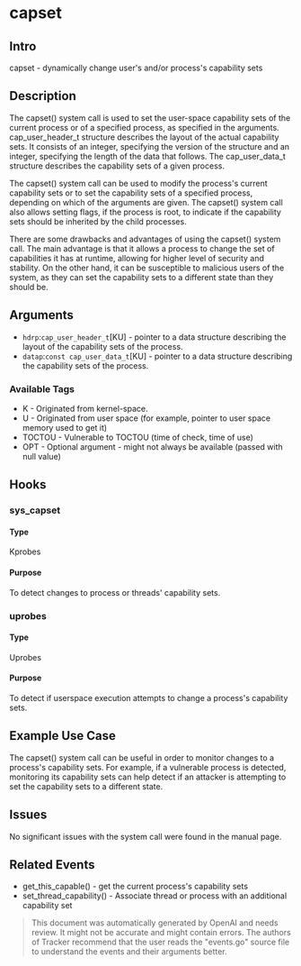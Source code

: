 
# capset

## Intro
capset - dynamically change user's and/or process's capability sets

## Description
The capset() system call is used to set the user-space capability sets of the
current process or of a specified process, as specified in the arguments.
cap_user_header_t structure describes the layout of the actual capability sets.
It consists of an integer, specifying the version of the structure and an
integer, specifying the length of the data that follows. The cap_user_data_t
structure describes the capability sets of a given process.

The capset() system call can be used to modify the process's current
capability sets or to set the capability sets of a specified process,
depending on which of the arguments are given. The capset() system call also
allows setting flags, if the process is root, to indicate if the capability
sets should be inherited by the child processes.

There are some drawbacks and advantages of using the capset() system call.
The main advantage is that it allows a process to change the set of 
capabilities it has at runtime, allowing for higher level of security and
stability. On the other hand, it can be susceptible to malicious
users of the system, as they can set the capability sets to a different 
state than they should be.

## Arguments
* `hdrp`:`cap_user_header_t`[KU] - pointer to a data structure describing
the layout of the capability sets of the process. 
* `datap`:`const cap_user_data_t`[KU] - pointer to a data structure 
describing the capability sets of the process.

### Available Tags
* K - Originated from kernel-space.
* U - Originated from user space (for example, pointer to user space memory used to get it)
* TOCTOU - Vulnerable to TOCTOU (time of check, time of use)
* OPT - Optional argument - might not always be available (passed with null value)

## Hooks
### sys_capset
#### Type
Kprobes 
#### Purpose
To detect changes to process or threads' capability sets.

### uprobes
#### Type
Uprobes
#### Purpose
To detect if userspace execution attempts to change a process's capability sets.

## Example Use Case
The capset() system call can be useful in order to monitor changes to a 
process's capability sets. For example, if a vulnerable process is detected,
monitoring its capability sets can help detect if an attacker is attempting
to set the capability sets to a different state.

## Issues
No significant issues with the system call were found in the manual page.

## Related Events
* get_this_capable() - get the current process's capability sets
* set_thread_capability() - Associate thread or process with an additional capability set

> This document was automatically generated by OpenAI and needs review. It might
> not be accurate and might contain errors. The authors of Tracker recommend that
> the user reads the "events.go" source file to understand the events and their
> arguments better.
